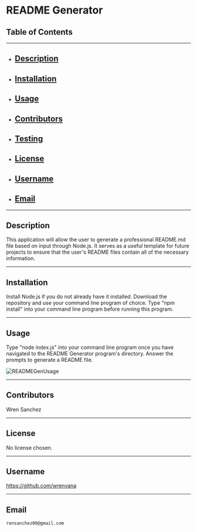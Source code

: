 # README Generator
## Table of Contents
----------------------------------------------------------------
- ## [Description](#Description)
- ## [Installation](#Installation)
- ## [Usage](#usage)
- ## [Contributors](#Contributors)
- ## [Testing](#Testing)
- ## [License](#License)
- ## [Username](#Username)
- ## [Email](#Email)
----------------------------------------------------------------
## Description
This application will allow the user to generate a professional README.md file based on input through Node.js. It serves as a useful template for future projects to ensure that the user's README files contain all of the necessary information.

----------------------------------------------------------------
## Installation
Install Node.js if you do not already have it installed. Download the repository and use your command line program of choice. Type "npm install" into your command line program before running this program.

----------------------------------------------------------------
## Usage
Type "node index.js" into your command line program once you have navigated to the README Generator program's directory. Answer the prompts to generate a README file.

![READMEGenUsage](./assets/READMEGenUsage.gif)

----------------------------------------------------------------
## Contributors
Wren Sanchez

----------------------------------------------------------------
## License
No license chosen.

----------------------------------------------------------------
## Username
https://github.com/wrenvana

----------------------------------------------------------------
## Email
    rensanchez00@gmail.com
